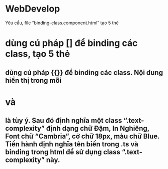 # WebDevelop
Yêu cầu, file “binding-class.component.html” tạo 5 thẻ <h1> dùng cú pháp [] để
binding các class, tạo 5 thẻ <h2> dùng cú pháp {{}} để binding các class. Nội
dung hiển thị trong mỗi <h1> và <h2> là tùy ý.
Sau đó định nghĩa một class “.text-complexity” định dạng chữ Đậm, In Nghiêng,
Font chữ “Cambria”, cỡ chữ 18px, màu chữ Blue. Tiến hành định nghĩa tên biến
trong .ts và binding trong html để sử dụng class “.text-complexity” này.
